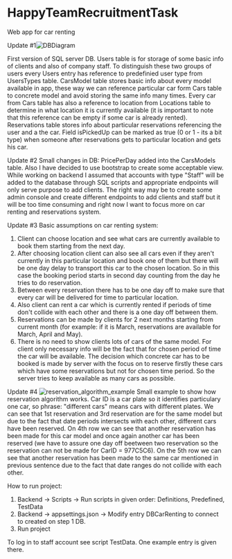# HappyTeamRecruitmentTask
Web app for car renting

Update #1![DBDiagram](https://user-images.githubusercontent.com/38327738/223462639-d13bc2cc-546f-44b5-afac-144a6627fb2c.png)

First version of SQL server DB. Users table is for storage of some basic info of clients and also of company staff. To distinguish these two groups of users every Users entry has reference to predefinied user type from UsersTypes table. CarsModel table stores basic info about every model available in app, these way we can reference particular car form Cars table to concrete model and avoid storing the same info many times. Every car from Cars table has also a reference to location from Locations table to determine in what location it is currently available (it is important to note that this reference can be empty if some car is already rented). Reservations table stores info about particular reservations referencing the user and a the car. Field isPickedUp can be marked as true (0 or 1 - its a bit type) when someone after reservations gets to particular location and gets his car.

Update #2
Small changes in DB: PricePerDay added into the CarsModels table. 
Also I have decided to use bootstrap to create some acceptable view. 
While working on backend I assumed that accounts with type "Staff" will be added to the database through SQL scripts and appropriate endpoints will only serve purpose to add clients. The right way may be to create some admin console and create different endpoints to add clients and staff but it will be too time consuming and right now I want to focus more on car renting and reservations system.

Update #3
Basic assumptions on car renting system:
1. Client can choose location and see what cars are currently available to book them starting from the next day.
2. After choosing location client can also see all cars even if they aren't currently in this particular location and book one of them but there will be one day delay to transport this car to the chosen location. So in this case the booking period starts in second day counting from the day he tries to do reservation. 
3. Between every reservation there has to be one day off to make sure that every car will be delivered for time to particular location. 
4. Also client can rent a car which is currently rented if periods of time don't collide with each other and there is a one day off between them.
5. Reservations can be made by clients for 2 next months starting from current month (for example: if it is March, reservations are available for March, April and May).
6. There is no need to show clients lots of cars of the same model. For client only necessary info will be the fact that for chosen period of time the car will be available. The decision which concrete car has to be booked is made by server with the focus on to reserve firstly these cars which have some reservations but not for chosen time period. So the server tries to keep available as many cars as possible.

Update #4
![reservation_algorithm_example](https://user-images.githubusercontent.com/38327738/226184681-e5875339-6000-4151-a171-6fb94a248199.png)
Small example to show how reservation algorithm works. Car ID is a car plate so it identifies particulary one car, so phrase: "different cars" means cars with different plates. We can see that 1st reservation and 3rd reservation are for the same model but due to the fact that date periods intersects with each other, different cars have been reserved. On 4th row we can see that another reservation has been made for this car model and once again another car has been reserved (we have to assure one day off beetween two reservation so the reservation can not be made for CarID = 977C5C6). On the 5th row we can see that another reservation has been made to the same car mentioned in previous sentence due to the fact that date ranges do not collide with each other. 

How to run project:
1. Backend -> Scripts -> Run scripts in given order: Definitions, Predefined, TestData
2. Backend -> appsettings.json -> Modify entry DBCarRenting to connect to created on step 1 DB.
3. Run project

To log in to staff account see script TestData. One example entry is given there. 
